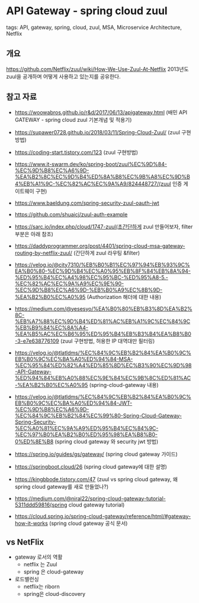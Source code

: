# API Gateway - spring cloud zuul
tags: API, gateway, spring, cloud, zuul, MSA, Microservice Architecture, Netflix

## 개요
https://github.com/Netflix/zuul/wiki/How-We-Use-Zuul-At-Netflix
2013년도 zuul을 공개하며 어떻게 사용하고 있는지를 공유한다.


## 참고 자료
 - https://woowabros.github.io/r&d/2017/06/13/apigateway.html (배민 API GATEWAY - spring cloud zuul 기본개념 및 적용기)
 - https://supawer0728.github.io/2018/03/11/Spring-Cloud-Zuul/ (zuul 구현방법)
 - https://coding-start.tistory.com/123 (zuul 구현방법)
 
 - https://www.it-swarm.dev/ko/spring-boot/zuul%EC%9D%84-%EC%9D%B8%EC%A6%9D-%EA%B2%8C%EC%9D%B4%ED%8A%B8%EC%9B%A8%EC%9D%B4%EB%A1%9C-%EC%82%AC%EC%9A%A9/824448727/(zuul 인증 게이트웨이 구현)
 - https://www.baeldung.com/spring-security-zuul-oauth-jwt
 - https://github.com/shuaicj/zuul-auth-example
 - https://sarc.io/index.php/cloud/1747-zuul(초간단하게 zuul  만들어보자, filter부분은 아래 참조)
 - https://daddyprogrammer.org/post/4401/spring-cloud-msa-gateway-routing-by-netflix-zuul/ (간단하게 zuul 라우팅 &filter)
 - https://velog.io/@city7310/%EB%B0%B1%EC%97%94%EB%93%9C%EA%B0%80-%EC%9D%B4%EC%A0%95%EB%8F%84%EB%8A%94-%ED%95%B4%EC%A4%98%EC%95%BC-%ED%95%A8-5.-%EC%82%AC%EC%9A%A9%EC%9E%90-%EC%9D%B8%EC%A6%9D-%EB%B0%A9%EC%8B%9D-%EA%B2%B0%EC%A0%95 (Authorization 해더에 대한 내용)

 - https://medium.com/@yesesyo/%EA%B0%80%EB%B3%8D%EA%B2%8C-%EB%A7%88%EC%9D%B4%ED%81%AC%EB%A1%9C%EC%84%9C%EB%B9%84%EC%8A%A4-%EA%B5%AC%EC%B6%95%ED%95%B4%EB%B3%B4%EA%B8%B0-3-e7e638776109 (zuul 구현방법, 허용한 IP 대역대만 필터링)

 - https://velog.io/@tlatldms/%EC%84%9C%EB%B2%84%EA%B0%9C%EB%B0%9C%EC%BA%A0%ED%94%84-MSA-%EC%95%84%ED%82%A4%ED%85%8D%EC%B3%90%EC%9D%98-API-Gateway-%ED%94%84%EB%A0%88%EC%9E%84%EC%9B%8C%ED%81%AC-%EA%B2%B0%EC%A0%95 (spring-cloud-gateway 내용)

- https://velog.io/@tlatldms/%EC%84%9C%EB%B2%84%EA%B0%9C%EB%B0%9C%EC%BA%A0%ED%94%84-JWT-%EC%9D%B8%EC%A6%9D-%EC%84%9C%EB%B2%84%EC%99%80-Spring-Cloud-Gateway-Spring-Security-%EC%A0%81%EC%9A%A9%ED%95%B4%EC%84%9C-%EC%97%B0%EA%B2%B0%ED%95%98%EA%B8%B0-0%ED%8E%B8 (spring cloud gateway 와 security jwt 방법)

- https://spring.io/guides/gs/gateway/ (spring cloud gateway 가이드)
- https://springboot.cloud/26 (spring cloud gateway에 대한 설명)

- https://kingbbode.tistory.com/47 (zuul vs spring cloud gateway, 왜 spring cloud gateway를 새로 만들었나?)

- https://medium.com/@niral22/spring-cloud-gateway-tutorial-5311ddd59816(spring cloud gateway tutorial)

- https://cloud.spring.io/spring-cloud-gateway/reference/html/#gateway-how-it-works (spring cloud gateway 공식 문서)

## vs NetFlix
- gateway 로서의 역활
    - netflix 는 Zuul
    - spring 은 cloud-gateway
- 로드밸런싱
    - netflix는 riborn
    - spring은 cloud-discovery

